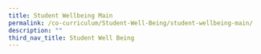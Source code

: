```yaml
---
title: Student Wellbeing Main
permalink: /co-curriculum/Student-Well-Being/student-wellbeing-main/
description: ""
third_nav_title: Student Well Being
---
```

